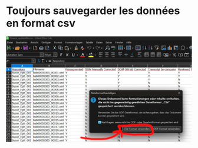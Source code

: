 # Toujours sauvegarder les données en format csv

<img src="/pictures/csv_sauvegarde.jpg" width="900"/>
